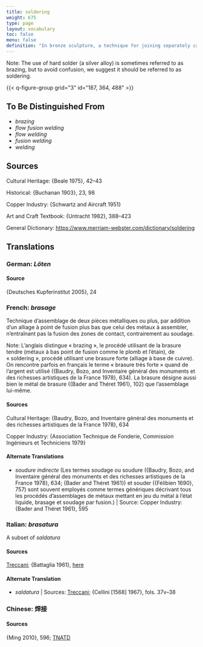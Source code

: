 ```yaml
---
title: soldering
weight: 675
type: page
layout: vocabulary
toc: false
menu: false
definition: "In bronze sculpture, a technique for joining separately cast parts, %%inlays%%, %%overlays%%, or repairs, or for filling %%casting defects%%, by adding a metal with a lower melting temperature than that of the primary cast. As a rule of thumb, solder is white (alloys of silver, tin, lead, etc.), whereas %%brazing%% is yellow (copper alloys). Two types of solder include soft solder (low-melting-temperature alloys such as a combination of lead, tin, and/or bismuth) and hard solder (higher-melting-temperature silver alloys)."
---
```


<div class="backmatter">
Note: The use of hard solder (a silver alloy) is sometimes referred to as brazing, but to avoid confusion, we suggest it should be referred to as soldering.
</div>

{{< q-figure-group grid="3" id="187, 364, 488" >}}

## To Be Distinguished From

- *brazing*
- *flow fusion welding*
- *flow welding*
- *fusion welding*
- *welding*

## Sources

Cultural Heritage: {Beale 1975}, 42–43

Historical: {Buchanan 1903}, 23, 98

Copper Industry: {Schwartz and Aircraft 1951}

Art and Craft Textbook: {Untracht 1982}, 388–423

General Dictionary: <https://www.merriam-webster.com/dictionary/soldering>

## Translations

<div class="accordion">

### **German**: *Löten*

#### Source

{Deutsches Kupferinstitut 2005}, 24

### **French**: *brasage*

Technique d’assemblage de deux pièces métalliques ou plus, par addition d’un alliage à point de fusion plus bas que celui des métaux à assembler, n’entraînant pas la fusion des zones de contact, contrairement au soudage.

<div class="backmatter">
Note: L’anglais distingue « brazing », le procédé utilisant de la brasure tendre (métaux à bas point de fusion comme le plomb et l’étain), de « soldering », procédé utilisant une brasure forte (alliage à base de cuivre). On rencontre parfois en français le terme « brasure très forte » quand de l’argent est utilisé ({Baudry, Bozo, and Inventaire général des monuments et des richesses artistiques de la France 1978}, 634). La brasure désigne aussi bien le métal de brasure ({Bader and Théret 1961}, 102) que l’assemblage lui-même.
</div>

#### Sources

Cultural Heritage: {Baudry, Bozo, and Inventaire général des monuments et des richesses artistiques de la France 1978}, 634

Copper Industry: {Association Technique de Fonderie, Commission Ingénieurs et Techniciens 1979}

#### Alternate Translations

- *soudure indirecte* (Les termes soudage ou soudure ({Baudry, Bozo, and Inventaire général des monuments et des richesses artistiques de la France 1978}, 634; {Bader and Théret 1961}) et souder ({Félibien 1690}, 757) sont souvent employés comme termes génériques décrivant tous les procédés d’assemblages de métaux mettant en jeu du métal à l’état liquide, brasage et soudage par fusion.) | Source: Copper Industry: {Bader and Théret 1961}, 595

### **Italian**: *brasatura*

A subset of *saldatura*

#### Sources

[Treccani](https://www.treccani.it/vocabolario/ricerca/brasatura/); {Battaglia 1961}, [here](http://www.gdli.it/pdf_viewer/Scripts/pdf.js/web/viewer.asp?file=/PDF/GDLI02/GDLI_02_ocr_364.pdf&parola=brasatura)

#### Alternate Translation

- *saldatura* | Sources: [Treccani](https://www.treccani.it/enciclopedia/saldatura/); {Cellini [1568] 1967}, fols. 37v–38

### **Chinese**: 焊接

#### Sources

{Ming 2010}, 596; [TNATD](https://terms.naer.edu.tw/detail/993229/?index=4)

</div>
